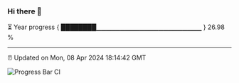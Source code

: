 ### Hi there 👋

⏳ Year progress { ████████▁▁▁▁▁▁▁▁▁▁▁▁▁▁▁▁▁▁▁▁▁▁ } 26.98 %

---

⏰ Updated on Mon, 08 Apr 2024 18:14:42 GMT

![Progress Bar CI](https://github.com/liununu/liununu/workflows/Progress%20Bar%20CI/badge.svg)
